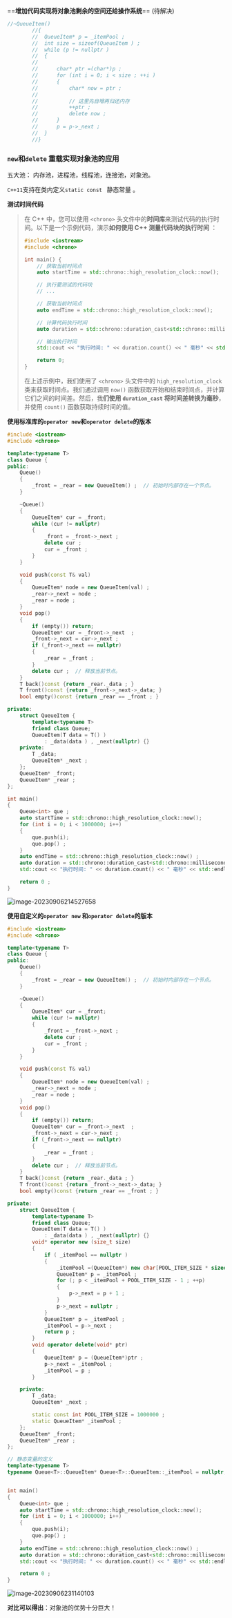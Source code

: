==**增加代码实现将对象池剩余的空间还给操作系统**==   (待解决)

```C++
//~QueueItem()
		//{
		//	QueueItem* p = _itemPool ; 
		//	int size = sizeof(QueueItem ) ; 
		//	while (p != nullptr )
		//	{ 
		//		
		//		char* ptr =(char*)p ;  
		//		for (int i = 0; i < size ; ++i ) 
		//		{
		//			char* now = ptr ; 
		//			
		//			// 这里先自增再归还内存
		//			++ptr ; 
		//			delete now ; 
		//		}
		//		p = p->_next ; 
		//	}
		//}
```







### `new`和`delete` 重载实现对象池的应用

五大池： 内存池，进程池，线程池，连接池，对象池。

`C++11`支持在类内定义`static const ` 静态常量 。

**测试时间代码**

> 在 C++ 中，您可以使用 `<chrono>` 头文件中的**时间库**来测试代码的执行时间。以下是一个示例代码，演示**如何使用 C++ 测量代码块的执行时间** ：
>
> ```C++
> #include <iostream>
> #include <chrono>
> 
> int main() {
>     // 获取当前时间点
>     auto startTime = std::chrono::high_resolution_clock::now();
> 
>     // 执行要测试的代码块
>     // ...
> 
>     // 获取当前时间点
>     auto endTime = std::chrono::high_resolution_clock::now();
> 
>     // 计算代码执行时间
>     auto duration = std::chrono::duration_cast<std::chrono::milliseconds>(endTime - startTime);
> 
>     // 输出执行时间
>     std::cout << "执行时间: " << duration.count() << " 毫秒" << std::endl;
> 
>     return 0;
> }
> ```
>
>
> 在上述示例中，我们使用了 `<chrono>` 头文件中的 `high_resolution_clock` 类来获取时间点。我们通过调用 `now()` 函数获取开始和结束时间点，并计算它们之间的时间差。然后，我**们使用 `duration_cast` 将时间差转换为毫秒**，并使用 `count()` 函数获取持续时间的值。
>



**使用标准库的`operator new`和`operator delete`的版本**

```C++
#include <iostream>
#include <chrono> 

template<typename T>
class Queue {
public:
	Queue()
	{
		_front = _rear = new QueueItem() ;  // 初始时内部存在一个节点。
	}

	~Queue()
	{
		QueueItem* cur = _front; 
		while (cur != nullptr)
		{
			_front = _front->_next ; 
			delete cur ; 
			cur = _front ;  
		}
	}

	void push(const T& val)
	{
		QueueItem* node = new QueueItem(val) ; 
		_rear->_next = node ; 
		_rear = node ;  
	}
	void pop()
	{
		if (empty()) return; 
		QueueItem* cur = _front->_next  ;  
		_front->_next = cur->_next ; 
		if (_front->_next == nullptr)
		{
			_rear = _front ;  
		}
		delete cur ;  // 释放当前节点。 
	}
	T back()const {return _rear._data ; }
	T front()const {return _front->_next->_data; }
	bool empty()const {return _rear == _front ; }

private:
	struct QueueItem {
		template<typename T>
		friend class Queue; 
		QueueItem(T data = T() ) 
			: _data(data ) , _next(nullptr) {}
	private:
		T _data; 
		QueueItem* _next ;  
	};
	QueueItem* _front; 
	QueueItem* _rear ;
};

int main()
{ 
	Queue<int> que ; 
	auto startTime = std::chrono::high_resolution_clock::now();
	for (int i = 0; i < 1000000; i++)
	{
		que.push(i); 
		que.pop() ;  
	}
	auto endTime = std::chrono::high_resolution_clock::now() ; 
	auto duration = std::chrono::duration_cast<std::chrono::milliseconds>(endTime - startTime);
	std::cout << "执行时间: " << duration.count() << " 毫秒" << std::endl;

	return 0 ; 
}
```

![image-20230906214527658](assets/image-20230906214527658.png)

**使用自定义的`operator new` 和`operator delete`的版本**

```C++
#include <iostream>
#include <chrono> 

template<typename T>
class Queue {
public:
	Queue()
	{
		_front = _rear = new QueueItem() ;  // 初始时内部存在一个节点。
	}

	~Queue()
	{
		QueueItem* cur = _front; 
		while (cur != nullptr)
		{
			_front = _front->_next ; 
			delete cur ; 
			cur = _front ;  
		}
	}

	void push(const T& val)
	{
		QueueItem* node = new QueueItem(val) ; 
		_rear->_next = node ; 
		_rear = node ;  
	}
	void pop()
	{
		if (empty()) return; 
		QueueItem* cur = _front->_next  ;  
		_front->_next = cur->_next ; 
		if (_front->_next == nullptr)
		{
			_rear = _front ;  
		}
		delete cur ;  // 释放当前节点。 
	}
	T back()const {return _rear._data ; }
	T front()const {return _front->_next->_data; }
	bool empty()const {return _rear == _front ; }

private:
	struct QueueItem {
		template<typename T>
		friend class Queue; 
		QueueItem(T data = T() ) 
			: _data(data ) , _next(nullptr) {}
		void* operator new (size_t size)
		{
			if ( _itemPool == nullptr )
			{ 
				_itemPool =(QueueItem*) new char[POOL_ITEM_SIZE * sizeof(QueueItem ) ] ;
				QueueItem* p = _itemPool ; 
				for (; p < _itemPool + POOL_ITEM_SIZE - 1 ; ++p)
				{
					p->_next = p + 1 ;  
				}
				p->_next = nullptr ; 
			}
			QueueItem* p = _itemPool ; 
			_itemPool = p->_next ; 
			return p ;  
		}
		void operator delete(void* ptr)
		{
			QueueItem* p = (QueueItem*)ptr ; 
			p->_next = _itemPool ; 
			_itemPool = p ;  
		}

	private:
		T _data; 
		QueueItem* _next ;  

		static const int POOL_ITEM_SIZE = 1000000 ; 
		static QueueItem* _itemPool ;  
	};
	QueueItem* _front; 
	QueueItem* _rear ;
};

// 静态变量的定义
template<typename T> 
typename Queue<T>::QueueItem* Queue<T>::QueueItem::_itemPool = nullptr; 


int main()
{ 
	Queue<int> que ; 
	auto startTime = std::chrono::high_resolution_clock::now();
	for (int i = 0; i < 1000000; i++)
	{
		que.push(i); 
		que.pop() ;  
	}
	auto endTime = std::chrono::high_resolution_clock::now() ; 
	auto duration = std::chrono::duration_cast<std::chrono::milliseconds>(endTime - startTime);
	std::cout << "执行时间: " << duration.count() << " 毫秒" << std::endl;

	return 0 ; 
}
```

![image-20230906231140103](assets/image-20230906231140103.png)

**对比可以得出**：对象池的优势十分巨大！





